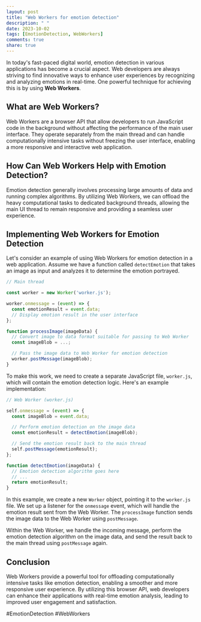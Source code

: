 ```yaml
---
layout: post
title: "Web Workers for emotion detection"
description: " "
date: 2023-10-02
tags: [EmotionDetection, WebWorkers]
comments: true
share: true
---
```


In today's fast-paced digital world, emotion detection in various applications has become a crucial aspect. Web developers are always striving to find innovative ways to enhance user experiences by recognizing and analyzing emotions in real-time. One powerful technique for achieving this is by using **Web Workers**.

## What are Web Workers?

Web Workers are a browser API that allow developers to run JavaScript code in the background without affecting the performance of the main user interface. They operate separately from the main thread and can handle computationally intensive tasks without freezing the user interface, enabling a more responsive and interactive web application.

## How Can Web Workers Help with Emotion Detection?

Emotion detection generally involves processing large amounts of data and running complex algorithms. By utilizing Web Workers, we can offload the heavy computational tasks to dedicated background threads, allowing the main UI thread to remain responsive and providing a seamless user experience.

## Implementing Web Workers for Emotion Detection

Let's consider an example of using Web Workers for emotion detection in a web application. Assume we have a function called `detectEmotion` that takes an image as input and analyzes it to determine the emotion portrayed.

```javascript
// Main thread

const worker = new Worker('worker.js');

worker.onmessage = (event) => {
  const emotionResult = event.data;
  // Display emotion result in the user interface
};

function processImage(imageData) {
  // Convert image to data format suitable for passing to Web Worker
  const imageBlob = ...;

  // Pass the image data to Web Worker for emotion detection
  worker.postMessage(imageBlob);
}
```

To make this work, we need to create a separate JavaScript file, `worker.js`, which will contain the emotion detection logic. Here's an example implementation:

```javascript
// Web Worker (worker.js)

self.onmessage = (event) => {
  const imageBlob = event.data;

  // Perform emotion detection on the image data
  const emotionResult = detectEmotion(imageBlob);

  // Send the emotion result back to the main thread
  self.postMessage(emotionResult);
};

function detectEmotion(imageData) {
  // Emotion detection algorithm goes here
  // ...
  return emotionResult;
}
```

In this example, we create a new `Worker` object, pointing it to the `worker.js` file. We set up a listener for the `onmessage` event, which will handle the emotion result sent from the Web Worker. The `processImage` function sends the image data to the Web Worker using `postMessage`.

Within the Web Worker, we handle the incoming message, perform the emotion detection algorithm on the image data, and send the result back to the main thread using `postMessage` again.

## Conclusion

Web Workers provide a powerful tool for offloading computationally intensive tasks like emotion detection, enabling a smoother and more responsive user experience. By utilizing this browser API, web developers can enhance their applications with real-time emotion analysis, leading to improved user engagement and satisfaction.

#EmotionDetection #WebWorkers